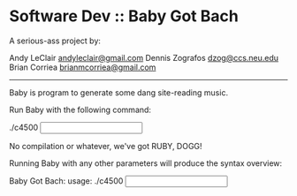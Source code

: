 Software Dev :: Baby Got Bach
=============================

A serious-ass project by:

Andy LeClair    <andyleclair@gmail.com>
Dennis Zografos <dzog@ccs.neu.edu>
Brian Corriea   <brianmcorriea@gmail.com>

----------------------------------------------------------------------

Baby is program to generate some dang site-reading music.

Run Baby with the following command:

./c4500 <input filename> <output filename>

No compilation or whatever, we've got RUBY, DOGG!

Running Baby with any other parameters will produce the syntax overview:

Baby Got Bach:
	usage: ./c4500 <input doc> <output filename>


